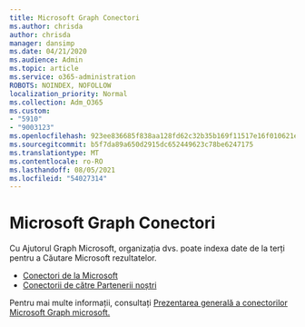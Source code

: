 ```yaml
---
title: Microsoft Graph Conectori
ms.author: chrisda
author: chrisda
manager: dansimp
ms.date: 04/21/2020
ms.audience: Admin
ms.topic: article
ms.service: o365-administration
ROBOTS: NOINDEX, NOFOLLOW
localization_priority: Normal
ms.collection: Adm_O365
ms.custom:
- "5910"
- "9003123"
ms.openlocfilehash: 923ee836685f838aa128fd62c32b35b169f11517e16f010621e96a88a3b00afd
ms.sourcegitcommit: b5f7da89a650d2915dc652449623c78be6247175
ms.translationtype: MT
ms.contentlocale: ro-RO
ms.lasthandoff: 08/05/2021
ms.locfileid: "54027314"
---
```

# <a name="microsoft-graph-connectors"></a>Microsoft Graph Conectori

Cu Ajutorul Graph Microsoft, organizația dvs. poate indexa date de la terți pentru a Căutare Microsoft rezultatelor.

- [Conectori de la Microsoft](https://docs.microsoft.com/microsoftsearch/connectors-gallery#Microsoft)
- [Conectorii de către Partenerii noștri](https://docs.microsoft.com/microsoftsearch/connectors-gallery#Partners)

Pentru mai multe informații, consultați [Prezentarea generală a conectorilor Microsoft Graph microsoft.](https://docs.microsoft.com/microsoftsearch/connectors-overview)
